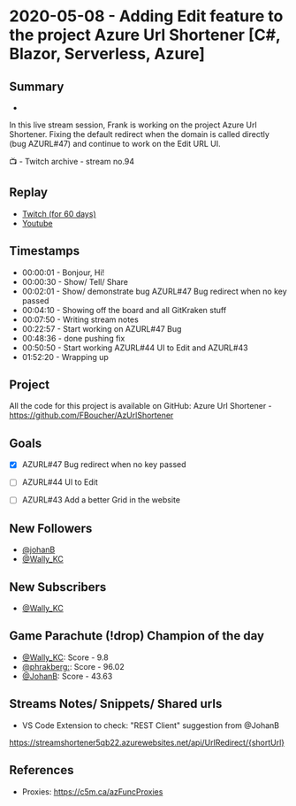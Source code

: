 
# 2020-05-08 - Adding Edit feature to the project Azure Url Shortener [C#, Blazor, Serverless, Azure]

## Summary
-

In this live stream session, Frank is working on the project Azure Url Shortener. Fixing the default redirect when the domain is called directly (bug AZURL#47) and continue to work on the Edit URL UI. 

📺 - Twitch archive - stream no.94

## Replay


- [Twitch (for 60 days)](https://www.twitch.tv/videos/614770305)
- [Youtube](https://youtu.be/x50auUUWCSU)


## Timestamps


- 00:00:01 - Bonjour, Hi!
- 00:00:30 - Show/ Tell/ Share
- 00:02:01 - Show/ demonstrate bug AZURL#47 Bug redirect when no key passed
- 00:04:10 - Showing off the board and all GitKraken stuff
- 00:07:50 - Writing stream notes
- 00:22:57 - Start working on AZURL#47 Bug
- 00:48:36 - done pushing fix
- 00:50:50 - Start working AZURL#44 UI to Edit and AZURL#43
- 01:52:20 - Wrapping up


Project
-------

All the code for this project is available on GitHub: Azure Url Shortener - https://github.com/FBoucher/AzUrlShortener


Goals
-----

- [X] AZURL#47 Bug redirect when no key passed
- [ ] AZURL#44 UI to Edit
- [ ] AZURL#43 Add a better Grid in the website



New Followers
-------------

- [@johanB](https://www.twitch.tv/johanB)
- [@Wally_KC](https://www.twitch.tv/Wally_KC)


New Subscribers
---------------

- [@Wally_KC](https://www.twitch.tv/Wally_KC)


Game Parachute (!drop) Champion of the day
-----------------------------

- [@Wally_KC](https://www.twitch.tv/Wally_KC):  Score - 9.8
- [@phrakberg:](https://www.twitch.tv/phrakberg:):  Score - 96.02
- [@JohanB](https://www.twitch.tv/JohanB):  Score - 43.63


Streams Notes/ Snippets/ Shared urls
-----------------------------------

- VS Code Extension to check: "REST Client" suggestion from @JohanB

https://streamshortener5qb22.azurewebsites.net/api/UrlRedirect/{shortUrl}


References
----------

- Proxies: https://c5m.ca/azFuncProxies
